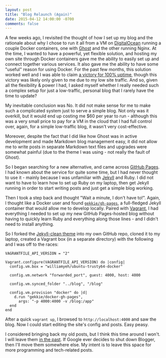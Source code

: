 ```yaml
---
layout: post
title: "Blog Relaunch (Again)"
date: 2015-04-12 14:00:00 -0700
comments: false
---
```

A few weeks ago, I revisited the thought of how I set up my blog and the rationale about why I chose to run it all
from a VM on [DigitalOcean](https://digitalocean.com) running a couple Docker containers, one with [Ghost](https://ghost.org/)
and the other running Nginx. At the time, I wanted to have a powerful, yet flexible solution, and hosting my own site
through Docker containers gave me the ability to easily set up and connect together various services. It also gave
me the ability to have some "useful" reason for using Docker. For the past few months, this solution worked well and
I was able to claim [a victory for 100% uptime](https://twitter.com/zero_divide_1/status/586038675777179648), though
this victory was likely only given to me due to my low site traffic. And so, given all the flexibility & power I had,
I asked myself whether I really needed such a complex setup for just a low-traffic, personal blog that I rarely have
the time to update?

My inevitable conclusion was No. It did not make sense for me to make such a complicated system just to serve a simple
blog. Not only was it overkill, but it would end up costing me $60 per year to run - although this was a very small
price to pay for a VM in the cloud that I had full control over, again, for a simple low-traffic blog, it wasn't very
cost-effective.

Moreover, despite the fact that I did like how Ghost was in active development and made Markdown blog management easy,
it did not allow me to write posts in separate Markdown text files and upgrades were somewhat painful (due to the theme
I was using - not really the fault of Ghost).

So I began searching for a new alternative, and came across [GitHub Pages](https://pages.github.com/). I had known about
the service for quite some time, but I had never thought to use it - mainly because I was unfamiliar with [Jekyll](http://jekyllrb.org/)
and Ruby. I did not want to have to learn how to set up Ruby on my laptop, then get Jekyll running in order to start
writing posts and just get a simple blog working.

Then I took a step back and thought "Wait a minute, I don't have to!". Again, I thought like a Docker user and found [`gekkie/gh-pages`](https://registry.hub.docker.com/u/gekkie/docker-gh-pages/), a full-fledged Jekyll container that would
allow me to develop locally. Paired with [Vagrant](https://www.vagrantup.com/), I had everything I needed to set up my
new GitHub Pages-hosted blog without having to quickly learn Ruby and everything along those lines - and I didn't need
to install anything.

So I forked the [Jekyll-clean theme](https://github.com/scotte/jekyll-clean) into my own GitHub repo, cloned it to my
laptop, created a Vagrant box (in a separate directory) with the following and I was off to the races:

```
VAGRANTFILE_API_VERSION = "2"

Vagrant.configure(VAGRANTFILE_API_VERSION) do |config|
  config.vm.box = "williamyeh/ubuntu-trusty64-docker"

  config.vm.network "forwarded_port", guest: 4000, host: 4000

  config.vm.synced_folder "../blog", "/blog"

  config.vm.provision "docker" do |d|
    d.run "gekkie/docker-gh-pages",
      args: "-p 4000:4000 -v /blog:/app"
  end
end

```

After a quick `vagrant up`, I browsed to `http://localhost:4000` and saw the blog. Now I could start editing the site's
config and posts. Easy peasy.

I considered bringing back my old posts, but I think this time around I won't. I will leave them [in the past](http://blogger.seanpayne.name).
If Google ever decides to shut down Blogger, then I'll move them somewhere else. My intent is to leave this space for more
programming and tech-related posts.
